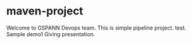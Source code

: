 # maven-project ##

Welcome to GSPANN Devops team.
This is simple pipeline project.
test.
Sample demo1
Giving presentation.
